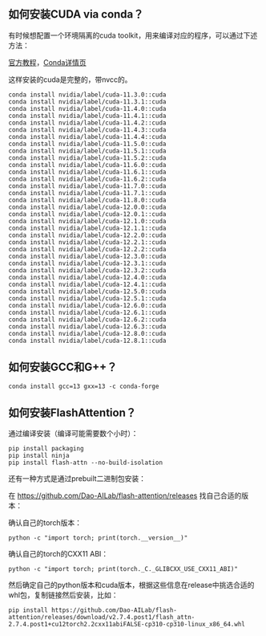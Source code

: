 ## 如何安装CUDA via conda？

有时候想配置一个环境隔离的cuda toolkit，用来编译对应的程序，可以通过下述方法：

[官方教程](https://docs.nvidia.com/cuda/cuda-installation-guide-linux/index.html#conda-overview)，[Conda详情页](https://anaconda.org/nvidia/cuda)

这样安装的cuda是完整的，带nvcc的。

```
conda install nvidia/label/cuda-11.3.0::cuda
conda install nvidia/label/cuda-11.3.1::cuda
conda install nvidia/label/cuda-11.4.0::cuda
conda install nvidia/label/cuda-11.4.1::cuda
conda install nvidia/label/cuda-11.4.2::cuda
conda install nvidia/label/cuda-11.4.3::cuda
conda install nvidia/label/cuda-11.4.4::cuda
conda install nvidia/label/cuda-11.5.0::cuda
conda install nvidia/label/cuda-11.5.1::cuda
conda install nvidia/label/cuda-11.5.2::cuda
conda install nvidia/label/cuda-11.6.0::cuda
conda install nvidia/label/cuda-11.6.1::cuda
conda install nvidia/label/cuda-11.6.2::cuda
conda install nvidia/label/cuda-11.7.0::cuda
conda install nvidia/label/cuda-11.7.1::cuda
conda install nvidia/label/cuda-11.8.0::cuda
conda install nvidia/label/cuda-12.0.0::cuda
conda install nvidia/label/cuda-12.0.1::cuda
conda install nvidia/label/cuda-12.1.0::cuda
conda install nvidia/label/cuda-12.1.1::cuda
conda install nvidia/label/cuda-12.2.0::cuda
conda install nvidia/label/cuda-12.2.1::cuda
conda install nvidia/label/cuda-12.2.2::cuda
conda install nvidia/label/cuda-12.3.0::cuda
conda install nvidia/label/cuda-12.3.1::cuda
conda install nvidia/label/cuda-12.3.2::cuda
conda install nvidia/label/cuda-12.4.0::cuda
conda install nvidia/label/cuda-12.4.1::cuda
conda install nvidia/label/cuda-12.5.0::cuda
conda install nvidia/label/cuda-12.5.1::cuda
conda install nvidia/label/cuda-12.6.0::cuda
conda install nvidia/label/cuda-12.6.1::cuda
conda install nvidia/label/cuda-12.6.2::cuda
conda install nvidia/label/cuda-12.6.3::cuda
conda install nvidia/label/cuda-12.8.0::cuda
conda install nvidia/label/cuda-12.8.1::cuda
```

## 如何安装GCC和G++？


```
conda install gcc=13 gxx=13 -c conda-forge
```

## 如何安装FlashAttention？

通过编译安装（编译可能需要数个小时）：

```
pip install packaging
pip install ninja
pip install flash-attn --no-build-isolation
```

还有一种方式是通过prebuilt二进制包安装：

在 https://github.com/Dao-AILab/flash-attention/releases 找自己合适的版本：

确认自己的torch版本：

```
python -c "import torch; print(torch.__version__)"
```

确认自己的torch的CXX11 ABI：

```
python -c "import torch; print(torch._C._GLIBCXX_USE_CXX11_ABI)"
```

然后确定自己的python版本和cuda版本，根据这些信息在release中挑选合适的whl包，复制链接然后安装，比如：

```
pip install https://github.com/Dao-AILab/flash-attention/releases/download/v2.7.4.post1/flash_attn-2.7.4.post1+cu12torch2.2cxx11abiFALSE-cp310-cp310-linux_x86_64.whl
```


